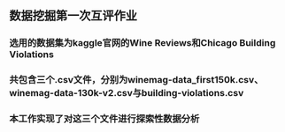 ## 数据挖掘第一次互评作业
### 选用的数据集为kaggle官网的Wine Reviews和Chicago Building Violations
### 共包含三个.csv文件，分别为winemag-data_first150k.csv、winemag-data-130k-v2.csv与building-violations.csv
### 本工作实现了对这三个文件进行探索性数据分析
